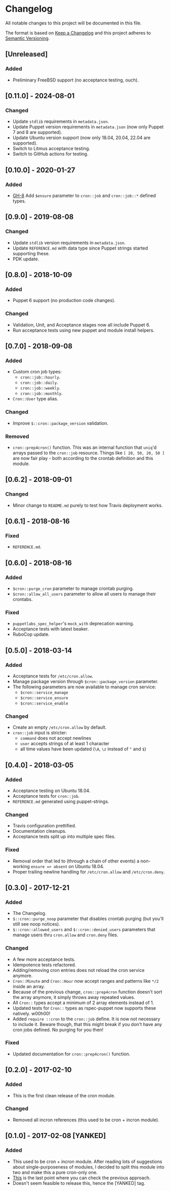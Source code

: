 # Changelog
All notable changes to this project will be documented in this file.

The format is based on [Keep a Changelog](http://keepachangelog.com/en/1.0.0/)
and this project adheres to [Semantic Versioning](http://semver.org/spec/v2.0.0.html).

## [Unreleased]
### Added
- Preliminary FreeBSD support (no acceptance testing, ouch).

## [0.11.0] - 2024-08-01
### Changed
- Update `stdlib` requirements in `metadata.json`.
- Update Puppet version requirements in `metadata.json` (now only Puppet 7 and 8 are supported).
- Update Ubuntu version support (now only 18.04, 20.04, 22.04 are supported).
- Switch to Litmus acceptance testing.
- Switch to GitHub actions for testing.

## [0.10.0] - 2020-01-27
### Added
- [GH-8](https://github.com/pegasd/puppet-cron/issues/8) Add `$ensure` parameter to `cron::job`
  and `cron::job::*` defined types.

## [0.9.0] - 2019-08-08
### Changed
- Update `stdlib` version requirements in `metadata.json`.
- Update `REFERENCE.md` with data type since Puppet strings started supporting these.
- PDK update.

## [0.8.0] - 2018-10-09
### Added
- Puppet 6 support (no production code changes).

### Changed
- Validation, Unit, and Acceptance stages now all include Puppet 6.
- Run acceptance tests using new puppet and module install helpers.

## [0.7.0] - 2018-09-08
### Added
- Custom cron job types:
    - `cron::job::hourly`.
    - `cron::job::daily`.
    - `cron::job::weekly`.
    - `cron::job::monthly`.
- `Cron::User` type alias.

### Changed
- Improve `$::cron::package_version` validation.

### Removed
- `cron::prep4cron()` function. This was an internal function that `uniq`'d arrays passed
  to the `cron::job` resource. Things like `[ 20, 50, 20, 50 ]` are now fair play - both according
  to the crontab definition and this module.

## [0.6.2] - 2018-09-01
### Changed
- Minor change to `README.md` purely to test how Travis deployment works.

## [0.6.1] - 2018-08-16
### Fixed
- `REFERENCE.md`.

## [0.6.0] - 2018-08-16
### Added
- `$cron::purge_cron` parameter to manage crontab purging.
- `$cron::allow_all_users` parameter to allow all users to manage their crontabs.

### Fixed
- `puppetlabs_spec_helper`'s `mock_with` deprecation warning.
- Acceptance tests with latest beaker.
- RuboCop update.

## [0.5.0] - 2018-03-14
### Added
- Acceptance tests for `/etc/cron.allow`.
- Manage package version through `$cron::package_version` parameter.
- The following parameters are now available to manage cron service:
  - `$cron::service_manage`
  - `$cron::service_ensure`
  - `$cron::service_enable`

### Changed
- Create an empty `/etc/cron.allow` by default.
- `cron::job` input is stricter:
  - `command` does not accept newlines
  - `user` accepts strings of at least 1 character
  - all time values have been updated (`\A`, `\z` instead of `^` and `$`)

## [0.4.0] - 2018-03-05
### Added
- Acceptance testing on Ubuntu 18.04.
- Acceptance tests for `cron::job`.
- `REFERENCE.md` generated using puppet-strings.

### Changed
- Travis configuration prettified.
- Documentation cleanups.
- Acceptance tests split up into multiple spec files.

### Fixed
- Removal order that led to (through a chain of other events) a non-working `ensure => absent` on Ubuntu 18.04.
- Proper trailing newline handling for `/etc/cron.allow` and `/etc/cron.deny`.

## [0.3.0] - 2017-12-21
### Added
- The Changelog.
- `$::cron::purge_noop` parameter that disables crontab purging (but you'll still see noop notices).
- `$::cron::allowed_users` and `$::cron::denied_users` parameters that manage users thru `cron.allow` and `cron.deny` files.

### Changed
- A few more acceptance tests.
- Idempotence tests refactored.
- Adding/removing cron entries does not reload the cron service anymore.
- `Cron::Minute` and `Cron::Hour` now accept ranges and patterns like `*/2` inside an array.
- Because of the previous change, `cron::prep4cron` function doesn't sort the array
  anymore, it simply throws away repeated values.
- All `Cron::` types accept a minimum of 2 array elements instead of 1.
- Updated tests for `Cron::` types as rspec-puppet now supports these natively. w00h00!
- Added `require ::cron` to the `cron::job` define. It is now not necessary to include it.
  Beware though, that this might break if you don't have any cron jobs defined. No purging for you then!

### Fixed
- Updated documentation for `cron::prep4cron()` function.

## [0.2.0] - 2017-02-10
### Added
- This is the first clean release of the cron module.

### Changed
- Removed all incron references (this used to be cron + incron module).

## [0.1.0] - 2017-02-08 [YANKED]
### Added
- This used to be cron + incron module. After reading lots of suggestions about single-purposeness of modules,
  I decided to split this module into two and make this a pure cron-only one.
- [This](https://github.com/pegasd/puppet-cron/tree/bfa2055056abe6dc056ca08d7cb6afa508d57dd5) is the last
  point where you can check the previous approach.
- Doesn't seem feasible to release this, hence the [YANKED] tag.
